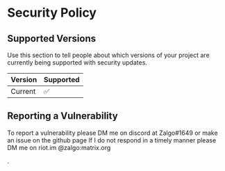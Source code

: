 # Security Policy

## Supported Versions

Use this section to tell people about which versions of your project are
currently being supported with security updates.

| Version | Supported          |
| ------- | ------------------ |
| Current | :white_check_mark: |   

## Reporting a Vulnerability

To report a vulnerability please DM me on discord at Zalgo#1649 or make an issue on the github page
If I do not respond in a timely manner please DM me on riot.im @zalgo:matrix.org

.
